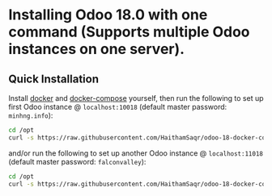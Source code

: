 # Installing Odoo 18.0 with one command (Supports multiple Odoo instances on one server).

## Quick Installation

Install [docker](https://docs.docker.com/get-docker/) and [docker-compose](https://docs.docker.com/compose/install/) yourself, then run the following to set up first Odoo instance @ `localhost:10018` (default master password: `minhng.info`):

``` bash
cd /opt
curl -s https://raw.githubusercontent.com/HaithamSaqr/odoo-18-docker-compose/master/run.sh | sudo bash -s odoo18 10018 20018
```
and/or run the following to set up another Odoo instance @ `localhost:11018` (default master password: `falconvalley`):

``` bash
cd /opt
curl -s https://raw.githubusercontent.com/HaithamSaqr/odoo-18-docker-compose/master/run.sh | sudo bash -s odoo18 11018 21018
```

